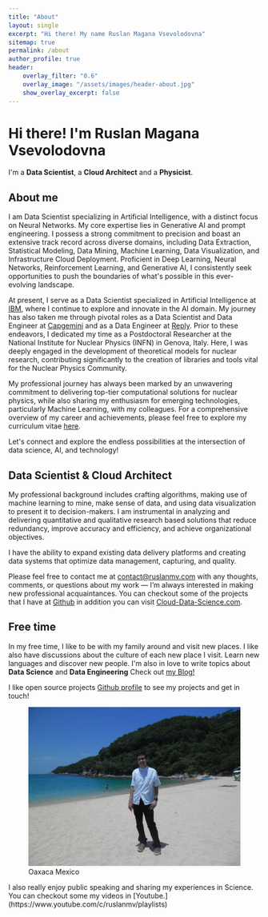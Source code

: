 ```yaml
---
title: "About"
layout: single
excerpt: "Hi there! My name Ruslan Magana Vsevolodovna"
sitemap: true
permalink: /about
author_profile: true
header:
    overlay_filter: "0.6"
    overlay_image: "/assets/images/header-about.jpg"
    show_overlay_excerpt: false
---
```


# Hi there! I'm Ruslan Magana Vsevolodovna

I'm  a **Data Scientist**, a **Cloud Architect** and a **Physicist**.

## About me

I am Data Scientist specializing in  Artificial Intelligence, with a distinct focus on Neural Networks. My core expertise lies in Generative AI and prompt engineering. I possess a strong commitment to precision and boast an extensive track record across diverse domains, including Data Extraction, Statistical Modeling, Data Mining, Machine Learning, Data Visualization, and Infrastructure Cloud Deployment. Proficient in Deep Learning, Neural Networks, Reinforcement Learning, and Generative AI, I consistently seek opportunities to push the boundaries of what's possible in this ever-evolving landscape.

At present, I serve as a Data Scientist specialized in Artificial Intelligence at [IBM](https://www.ibm.com/it-it), where I continue to explore and innovate in the AI domain. My journey has also taken me through pivotal roles as a Data Scientist and Data Engineer at [Capgemini](https://www.capgemini.com/) and as a Data Engineer at [Reply](https://www.reply.com/it/topics/big-data-and-analytics/). Prior to these endeavors, I dedicated my time as a Postdoctoral Researcher at the National Institute for Nuclear Physics (INFN) in Genova, Italy. Here, I was deeply engaged in the development of theoretical models for nuclear research, contributing significantly to the creation of libraries and tools vital for the Nuclear Physics Community.

My professional journey has always been marked by an unwavering commitment to delivering top-tier computational solutions for nuclear physics, while also sharing my enthusiasm for emerging technologies, particularly Machine Learning, with my colleagues. For a comprehensive overview of my career and achievements, please feel free to explore my curriculum vitae [here](https://cloud-data-science.com/).

Let's connect and explore the endless possibilities at the intersection of data science, AI, and technology!

## Data Scientist  & Cloud Architect 

My professional background includes crafting algorithms, making use of machine learning to mine, make sense of data, and using data visualization to present it to decision-makers. I am instrumental in analyzing and delivering quantitative and qualitative research based solutions that reduce redundancy, improve accuracy and efficiency, and achieve organizational objectives. 

I have the ability to expand existing data delivery platforms and creating data systems that optimize data management, capturing, and quality. 

Please feel free to contact me at [contact@ruslanmv.com](mailto:contact@ruslanmv.com) with any thoughts, comments, or questions about my work — I’m always interested in making new professional acquaintances.  You can checkout some of  the projects that I have at [Github](https://github.com/ruslanmv?tab=repositories)  in addition you can visit  [Cloud-Data-Science.com](https://cloud-data-science.com/index.php/services/).

## Free time

In my free time, I like to  be with my family around and visit new places. I like also have discussions about the culture of each new place I  visit. Learn new languages and discover new people. I'm also in love to write topics about **Data Science** and **Data Engineering** Check out  [my Blog! ](https://ruslanmv.com/blog) 

I like open source projects    [<i class="fab fa-github"></i>  Github profile](https://github.com/ruslanmv) to see my projects and get in touch!


<figure>
  <img src="/assets/images/attachment-about.jpg" alt="Oaxaca Mexico">
  <figcaption>Oaxaca Mexico</figcaption>
</figure>
I also really enjoy public speaking and sharing my experiences in Science. You can checkout some  my videos in [Youtube.](https://www.youtube.com/c/ruslanmv/playlists)

